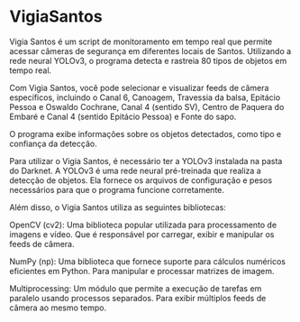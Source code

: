 # VigiaSantos
Vigia Santos é um script de monitoramento em tempo real que permite acessar câmeras de segurança em diferentes locais de Santos. 
Utilizando a rede neural YOLOv3, o programa detecta e rastreia 80 tipos de objetos em tempo real.

Com Vigia Santos, você pode selecionar e visualizar feeds de câmera específicos, incluindo o Canal 6, Canoagem, Travessia da balsa, 
Epitácio Pessoa e Oswaldo Cochrane, Canal 4 (sentido SV), Centro de Paquera do Embaré e Canal 4 (sentido Epitácio Pessoa) e Fonte do sapo.

O programa exibe informações sobre os objetos detectados, como tipo e confiança da detecção.

Para utilizar o Vigia Santos, é necessário ter a YOLOv3 instalada na pasta do Darknet. A YOLOv3 é uma rede neural pré-treinada que 
realiza a detecção de objetos. Ela fornece os arquivos de configuração e pesos necessários para que o programa funcione corretamente.

Além disso, o Vigia Santos utiliza as seguintes bibliotecas:

OpenCV (cv2): Uma biblioteca popular utilizada para processamento de imagens e vídeo. 
Que é responsável por carregar, exibir e manipular os feeds de câmera.

NumPy (np): Uma biblioteca que fornece suporte para cálculos numéricos eficientes em Python. 
Para manipular e processar matrizes de imagem.

Multiprocessing: Um módulo que permite a execução de tarefas em paralelo usando processos separados. 
Para exibir múltiplos feeds de câmera ao mesmo tempo.
